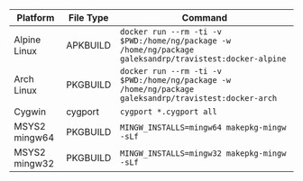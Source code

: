 Platform | File Type | Command
--- | --- | ---
Alpine Linux | APKBUILD | `docker run --rm -ti -v $PWD:/home/ng/package -w /home/ng/package galeksandrp/travistest:docker-alpine`
Arch Linux | PKGBUILD | `docker run --rm -ti -v $PWD:/home/ng/package -w /home/ng/package galeksandrp/travistest:docker-arch`
Cygwin | cygport | `cygport *.cygport all`
MSYS2 mingw64 | PKGBUILD | `MINGW_INSTALLS=mingw64 makepkg-mingw -sLf`
MSYS2 mingw32 | PKGBUILD | `MINGW_INSTALLS=mingw32 makepkg-mingw -sLf`
